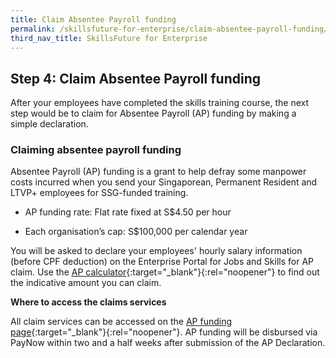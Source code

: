 ```yaml
---
title: Claim Absentee Payroll funding
permalink: /skillsfuture-for-enterprise/claim-absentee-payroll-funding/
third_nav_title: SkillsFuture for Enterprise
---
```


## Step 4: Claim Absentee Payroll funding

After your employees have completed the skills training course, the next step would be to claim for Absentee Payroll (AP) funding by making a simple declaration.

### Claiming absentee payroll funding

Absentee Payroll (AP) funding is a grant to help defray some manpower costs incurred when you send your Singaporean, Permanent Resident and LTVP+ employees for SSG-funded training.  

- AP funding rate: Flat rate fixed at S$4.50 per hour  

- Each organisation’s cap: S$100,000 per calendar year

You will be asked to declare your employees' hourly salary information (before CPF deduction) on the Enterprise Portal for Jobs and Skills for AP claim. Use the [AP calculator](https://www.ssg.gov.sg/absentee-payroll-calculator.html){:target="_blank"}{:rel="noopener"} to find out the indicative amount you can claim. 

**Where to access the claims services**

All claim services can be accessed on the [AP funding page](https://sfec.enterprisejobskills.gov.sg/Callbackhandler/Prelogin.aspx){:target="_blank"}{:rel="noopener"}. AP funding will be disbursed via PayNow within two and a half weeks after submission of the AP Declaration.


<script src="/jquery/jquery.min.js"></script>
<script src="/jquery/bp-menu-new-tab.js"></script>
<script src="/jquery/resize-tables.js"></script>

